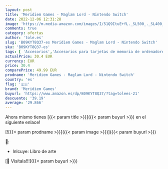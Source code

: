 ```yaml
---
layout: post
title: 'Meridiem Games - Maglam Lord - Nintendo Switch'
date: 2022-12-06 12:31:28
image: 'https://m.media-amazon.com/images/I/51Q9ItuE+fL._SL500_._SL400_.jpg'
comments: true
category: ofertas
author: 'tole.es'
slug: 'B09KYT8Q37-es Meridiem Games - Maglam Lord - Nintendo Switch'
sku: 'B09KYT8Q37-es'
tags: [ 'Accesorios','Accesorios para tarjetas de memoria de ordenadores','Hardware y juegos para Nintendo Switch','Informática','Juegos para Nintendo Switch','Lectores de tarjetas de memoria externos','Videojuegos','meridiem games','nintendo','🇪🇸', ]
actualPrice: 30.4 EUR
currency: EUR
price: 30.4
comparePrice: 49.99 EUR
prodname: 'Meridiem Games - Maglam Lord - Nintendo Switch'
country: 'es'
flag: '🇪🇸'
brand: 'Meridiem Games'
buyurl: 'https://www.amazon.es/dp/B09KYT8Q37/?tag=tolees-21'
descuento: '39.19'
average: '29.866'
---
```


Ahora mismo tienes [{{< param title >}}]({{< param buyurl >}}) en el siguiente enlace!

[![{{< param prodname >}}]({{< param image >}})]({{< param buyurl >}})

🔎:

- Inlcuye: Libro de arte

[🛒 Visítala!!!]({{< param buyurl >}})
